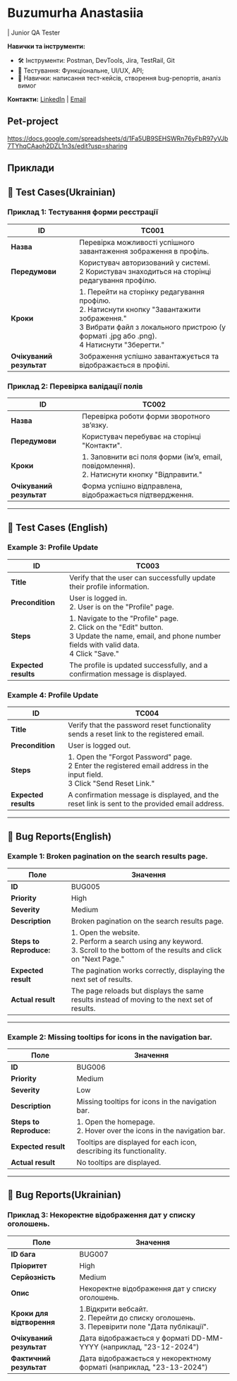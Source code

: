 # Buzumurha Anastasiia
| Junior QA Tester  

**Навички та інструменти:**
- 🛠️ Інструменти: Postman, DevTools, Jira, TestRail, Git
- 🧪 Тестування: Функціональне, UI/UX, API;
- 📜 Навички: написання тест-кейсів, створення bug-репортів, аналіз вимог

**Контакти:** [LinkedIn](www.linkedin.com/in/anastasii-buzumurga) | [Email](nastiabuzumurga@gmail.com)

## Pet-project

https://docs.google.com/spreadsheets/d/1Fa5UB9SEHSWRn76yFbR97yVJb7TYhqCAaoh2DZL1n3s/edit?usp=sharing

## Приклади


## 🧪 **Test Cases(Ukrainian)**

### Приклад 1: Тестування форми реєстрації
| ID            | TC001                     |
|---------------|---------------------------|
| **Назва**     | Перевірка можливості успішного завантаження зображення в профіль. |
| **Передумови**| Користувач авторизований у системі. <br>2 Користувач знаходиться на сторінці редагування профілю. |
| **Кроки**     | 1. Перейти на сторінку редагування профілю. <br>2. Натиснути кнопку "Завантажити зображення." <br>3 Вибрати файл з локального пристрою (у форматі .jpg або .png). <br>4 Натиснути "Зберегти." |
| **Очікуваний результат** |Зображення успішно завантажується та відображається в профілі. |

### Приклад 2: Перевірка валідації полів
| ID            | TC002                     |
|---------------|---------------------------|
| **Назва**     | Перевірка роботи форми зворотного зв’язку. |
| **Передумови**| Користувач перебуває на сторінці "Контакти".|
| **Кроки**     | 1. Заповнити всі поля форми (ім’я, email, повідомлення).<br>2. Натиснути кнопку "Відправити." |
| **Очікуваний результат** | Форма успішно відправлена, відображається підтвердження. |

---
## 🧪 **Test Cases (English)**

### Example 3: Profile Update
| ID            | TC003                    |
|---------------|---------------------------|
| **Title**     | Verify that the user can successfully update their profile information. |
| **Precondition**| User is logged in. <br>2. User is on the "Profile" page. |
| **Steps**     | 1. Navigate to the "Profile" page. <br>2. Click on the "Edit" button. <br>3 Update the name, email, and phone number fields with valid data. <br>4 Click "Save." |
| **Expected results** | The profile is updated successfully, and a confirmation message is displayed. |

### Example 4: Profile Update
| ID            | TC004                    |
|---------------|---------------------------|
| **Title**     | Verify that the password reset functionality sends a reset link to the registered email. |
| **Precondition**| User is logged out. |
| **Steps**     | 1. Open the "Forgot Password" page. <br>2 Enter the registered email address in the input field. <br>3 Click "Send Reset Link." |
| **Expected results** | A confirmation message is displayed, and the reset link is sent to the provided email address. |

---

## 🐞 **Bug Reports(English)**

### Example 1: Broken pagination on the search results page.
| Поле              | Значення                          |
|--------------------|-----------------------------------|
| **ID**        | BUG005                           |
| **Priority**      | High                             |
| **Severity**    | Medium                            |
| **Description**          | Broken pagination on the search results page.|
| **Steps to Reproduce:** | 1. Open the website. <br>2. Perform a search using any keyword.<br>3. Scroll to the bottom of the results and click on "Next Page." |
| **Expected result** | The pagination works correctly, displaying the next set of results. |
| **Actual result** | The page reloads but displays the same results instead of moving to the next set of results. |

---

### Example 2: Missing tooltips for icons in the navigation bar.
| Поле              | Значення                          |
|--------------------|-----------------------------------|
| **ID**        | BUG006                           |
| **Priority**      | Medium                             |
| **Severity**    | Low                            |
| **Description**          | Missing tooltips for icons in the navigation bar.|
| **Steps to Reproduce:** | 1. Open the homepage. <br>2. Hover over the icons in the navigation bar. |
| **Expected result** | Tooltips are displayed for each icon, describing its functionality. |
| **Actual result** | No tooltips are displayed. |

---
## 🐞 **Bug Reports(Ukrainian)**

### Приклад 3: Некоректне відображення дат у списку оголошень.
| Поле              | Значення                          |
|--------------------|-----------------------------------|
| **ID бага**        | BUG007                           |
| **Пріоритет**      | High                           |
| **Серйозність**    | Medium                            |
| **Опис**          | Некоректне відображення дат у списку оголошень.|
| **Кроки для відтворення** | 1.Відкрити вебсайт. <br>2. Перейти до списку оголошень. <br>3. Перевірити поле "Дата публікації".  |
| **Очікуваний результат** | Дата відображається у форматі DD-MM-YYYY (наприклад, "23-12-2024")|
| **Фактичний результат** | Дата відображається у некоректному форматі (наприклад, "23-13-2024") |
